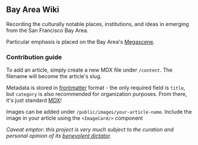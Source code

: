 ## Bay Area Wiki

Recording the culturally notable places, institutions, and ideas in emerging from the San Francisco Bay Area.

Particular emphasis is placed on the Bay Area's [Megascene](https://bayarea.wiki/megascene).

### Contribution guide

To add an article, simply create a new MDX file under `/content`. The filename will become the article's slug.

Metadata is stored in [frontmatter](https://mdxjs.com/guides/frontmatter/) format - the only required field is `title`, but `category` is also recommended for organization purposes. From there, it's just standard [MDX](https://mdxjs.com)!

Images can be added under `/public/images/your-article-name`. Include the image in your article using the `<ImageCard/>` component

_Caveat emptor: this project is very much subject to the curation and personal opinion of its [benevolent dictator](https://neall.org)._
